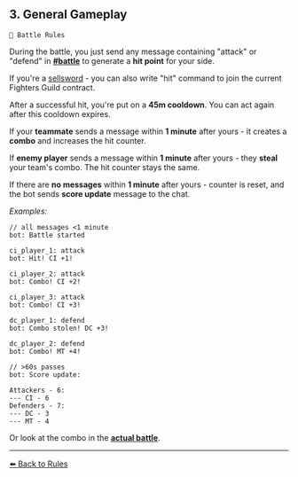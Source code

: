 ## 3. General Gameplay

`📑 Battle Rules`

During the battle, you just send any message containing "attack" or "defend"  in **[#battle](<https://discord.com/channels/562910943848169472/995641432742297731>)** to generate a **hit point** for your side.

If you're a [sellsword](https://zeithalt.github.io/rules/#rules_08_sellswords) - you can also write "hit" command to join the current Fighters Guild contract.

After a successful hit, you're put on a **45m cooldown**. You can act again after this cooldown expires.

If your **teammate** sends a message within **1 minute** after yours - it creates a **combo** and increases the hit counter.

If **enemy player**  sends a message within **1 minute** after yours -  they **steal** your team's combo. The hit counter stays the same.

If there are **no messages** within **1 minute** after yours - counter is reset, and the bot sends **score update** message to the chat.

*Examples:*
```
// all messages <1 minute
bot: Battle started

ci_player_1: attack
bot: Hit! CI +1!

ci_player_2: attack
bot: Combo! CI +2!

ci_player_3: attack 
bot: Combo! CI +3!

dc_player_1: defend
bot: Combo stolen! DC +3!

dc_player_2: defend
bot: Combo! MT +4!

// >60s passes
bot: Score update:

Attackers - 6:
--- CI - 6
Defenders - 7:
--- DC - 3
--- MT - 4
```

Or look at the combo in the **[actual battle](<https://discord.com/channels/562910943848169472/995641432742297731/1179425490654744668>)**.


----------
[⬅️ Back to Rules](https://zeithalt.github.io/rules/index.html#rules_03_general_gameplay)
